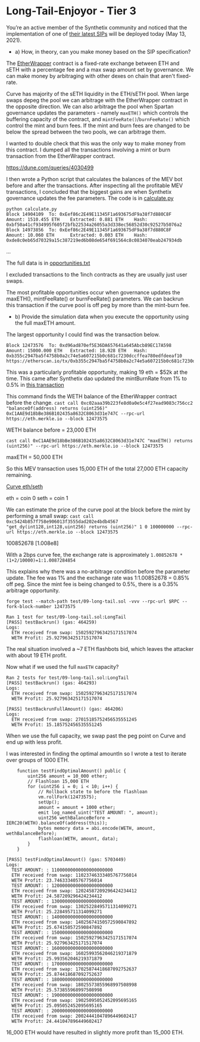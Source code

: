 # Long-Tail-Enjoyor - Tier 3
You’re an active member of the Synthetix community and noticed that the implementation of one of [their latest SIPs](https://sips.synthetix.io/sips/sip-112/) will be deployed today (May 13, 2021).

- a) How, in theory, can you make money based on the SIP specification?


The [EtherWrapper](https://etherscan.io/address/0xC1AAE9d18bBe386B102435a8632C8063d31e747C) contract is a fixed-rate exchange between ETH and sETH with a percentage fee and a max swap amount set by governance. 
We can make money by arbitraging with other dexes on chain that aren't fixed-rate.


Curve has majority of the sETH liquidity in the ETH/sETH pool. When large swaps depeg the pool we can arbitrage with the EtherWrapper contract in the opposite direction. We can also arbitrage the pool when Spartan governance updates the parameters - namely `maxETH()` which controls the buffering capacity of the contract, and `mintFeeRate()`/`burnFeeRate()` which control the mint and burn fees.
If the mint and burn fees are changed to be below the spread between the two pools, we can arbitrage them. 

I wanted to double check that this was the only way to make money from this contract. 
I dumped all the transactions involving a mint or burn transaction from the EtherWrapper contract.

https://dune.com/queries/4030499

I then wrote a Python script that calculates the balances of the MEV bot before and after the transactions. After inspecting all the profitable MEV transactions, I concluded that the biggest gains are when Synthetix governance updates the fee parameters. The code is in [calculate.py](./calculate.py)

```
python calculate.py
Block 14904109  To: 0xEef86c2E49E11345F1a693675dF9a38f7d880C8F  Amount: 1510.455 ETH    Extracted: 0.881 ETH    Hash: 0xbf50a41cf934995f605f2bfb22534a26055a3d338ec56852d30c92527b5076a2
Block 14973856  To: 0xEef86c2E49E11345F1a693675dF9a38f7d880C8F  Amount: 10.060 ETH      Extracted: 0.003 ETH    Hash: 0xde8c0eb65d70329a15c387219ed6b08de654f691564c8c0834070eab247934db
```
...

The full data is in [opportunities.txt](./opportunities.txt)

I excluded transactions to the 1inch contracts as they are usually just user swaps.

The most profitable opportunities occur when governance updates the maxETH(), mintFeeRate() or burnFeeRate() parameters.
We can backrun this transaction if the curve pool is off peg by more than the mint-burn fee. 

- b) Provide the simulation data when you execute the opportunity using the full maxETH amount.

The largest opportunity I could find was the transaction below. 

```
Block 12473576  To: 0xd96ad870ef5E36DA657641a645Abcb89EC17A598  Amount: 15000.000 ETH   Extracted: 18.928 ETH   Hash: 0xb355c2947ba5f4758b0a2c74e5a607215b0c681c7230dccffea780edfdeeaf10
https://etherscan.io/tx/0xb355c2947ba5f4758b0a2c74e5a607215b0c681c7230dccffea780edfdeeaf10
```

This was a particularly profitable opportunity, making 19 eth = $52k at the time.
This came after Synthetix dao updated the mintBurnRate from 1% to 0.5% in [this transaction](https://etherscan.io/tx/0xd334d2ffc1fe0991abfa80229df8f1ec62af576a6976a218c749cfd067b1cb6a.
)

This command finds the WETH balance of the EtherWrapper contract before the change.
`
cast call 0xc02aaa39b223fe8d0a0e5c4f27ead9083c756cc2 "balanceOf(address) returns (uint256)" 0xC1AAE9d18bBe386B102435a8632C8063d31e747C --rpc-url https://eth.merkle.io --block 12473575
`

WETH balance before = 23,000 ETH

`cast call 0xC1AAE9d18bBe386B102435a8632C8063d31e747C "maxETH() returns (uint256)" --rpc-url https://eth.merkle.io --block 12473575`

maxETH = 50,000 ETH

So this MEV transaction uses 15,000 ETH of the total 27,000 ETH capacity remaining.

[Curve eth/seth](https://etherscan.io/address/0xc5424b857f758e906013f3555dad202e4bdb4567)

eth = coin 0
seth = coin 1

We can estimate the price of the curve pool at the block before the mint by performing a small swap:
`cast call 0xc5424b857f758e906013f3555dad202e4bdb4567 "get_dy(int128,int128,uint256) returns (uint256)" 1 0 100000000 --rpc-url https://eth.merkle.io --block 12473575`

100852678 [1.008e8]

With a 2bps curve fee, the exchange rate is approximately `1.00852678 * (1+2/10000)=1:1.0087284854`

This explains why there was a no-arbitrage condition before the parameter update. The fee was 1% and the exchange rate was 1:1.00852678 = 0.85% off peg. 
Since the mint fee is being changed to 0.5%, there is a 0.35% arbitrage opportunity.

```
forge test --match-path test/09-long-tail.sol -vvv --rpc-url $RPC --fork-block-number 12473575
```

```
Ran 1 test for test/09-long-tail.sol:LongTail
[PASS] testBackrun() (gas: 464259)
Logs:
  ETH received from swap: 15025927963425171517074
  WETH Profit: 25.927963425171517074
  ```

The real situation involved a ~7 ETH flashbots bid, which leaves the attacker with about 19 ETH profit. 

Now what if we used the full `maxETH` capacity?
```
Ran 2 tests for test/09-long-tail.sol:LongTail
[PASS] testBackrun() (gas: 464293)
Logs:
  ETH received from swap: 15025927963425171517074
  WETH Profit: 25.927963425171517074

[PASS] testBackrunFullAmount() (gas: 464206)
Logs:
  ETH received from swap: 27015185752456535551245
  WETH Profit: 15.185752456535551245
```

When we use the full capacity, we swap past the peg point on Curve and end up with less profit.

I was interested in finding the optimal amountIn so I wrote a test to iterate over groups of 1000 ETH.

```
    function testFindOptimalAmount() public {
        uint256 amount = 10_000 ether;
        // Flashloan 15,000 ETH
        for (uint256 i = 0; i < 10; i++) {
            // Rollback state to before the flashloan
            vm.rollFork(12473575);
            setUp();
            amount = amount + 1000 ether;
            emit log_named_uint("TEST AMOUNT: ", amount);
            uint256 wethBalanceBefore = IERC20(WETH).balanceOf(address(this));
            bytes memory data = abi.encode(WETH, amount, wethBalanceBefore);
            flashloan(WETH, amount, data);
        }
    }
```
```
[PASS] testFindOptimalAmount() (gas: 5703449)
Logs:
  TEST AMOUNT: : 11000000000000000000000
  ETH received from swap: 11023746333405767756014
  WETH Profit: 23.746333405767756014
  TEST AMOUNT: : 12000000000000000000000
  ETH received from swap: 12024587209296424234412
  WETH Profit: 24.587209296424234412
  TEST AMOUNT: : 13000000000000000000000
  ETH received from swap: 13025228495711314099271
  WETH Profit: 25.228495711314099271
  TEST AMOUNT: : 14000000000000000000000
  ETH received from swap: 14025674150572590847892
  WETH Profit: 25.674150572590847892
  TEST AMOUNT: : 15000000000000000000000
  ETH received from swap: 15025927963425171517074
  WETH Profit: 25.927963425171517074
  TEST AMOUNT: : 16000000000000000000000
  ETH received from swap: 16025993562046219371879
  WETH Profit: 25.993562046219371879
  TEST AMOUNT: : 17000000000000000000000
  ETH received from swap: 17025874418687092752637
  WETH Profit: 25.874418687092752637
  TEST AMOUNT: : 18000000000000000000000
  ETH received from swap: 18025573855968997508998
  WETH Profit: 25.573855968997508998
  TEST AMOUNT: : 19000000000000000000000
  ETH received from swap: 19025095052452095695165
  WETH Profit: 25.095052452095695165
  TEST AMOUNT: : 20000000000000000000000
  ETH received from swap: 20024441047896449602417
  WETH Profit: 24.441047896449602417
```

16_000 ETH would have resulted in slightly more profit than 15_000 ETH.